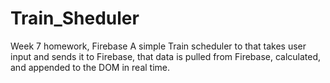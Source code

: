 # Train_Sheduler
Week 7 homework, Firebase
A simple Train scheduler to that takes user input and sends it to Firebase, that data is pulled from Firebase, calculated, and appended to the DOM in real time. 
